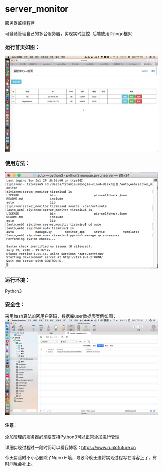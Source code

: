 # server_monitor

服务器监控程序 

可登陆管理自己的多台服务器，实现实时监控.
后端使用Django框架

### 运行首页如图：

<img src="./source/index.png">


### 使用方法：
<img src="./source/use.png">

### 运行环境：
Python3

### 安全性：
采用hash算法加密用户密码，数据库user数据表案例如图：
<img src="./source/safe.png">

#### 注意：
添加管理的服务器必须要支持Python3可以正常添加进行管理

详细实现过程过一段时间可以看我博客：https://www.runtofuture.cn 

今天实验时不小心删除了Nginx环境，导致今晚无法将实现过程写在博客上了，有时间我会补上。

